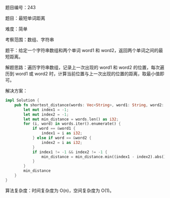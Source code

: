 题目编号：243

题目：最短单词距离

难度：简单

考察范围：数组、字符串

题干：给定一个字符串数组和两个单词 word1 和 word2，返回两个单词之间的最短距离。

解题思路：遍历字符串数组，记录上一次出现的 word1 和 word2 的位置，每次遍历到 word1 或 word2 时，计算当前位置与上一次出现的位置的距离，取最小值即可。

解决方案：

```rust
impl Solution {
    pub fn shortest_distance(words: Vec<String>, word1: String, word2: String) -> i32 {
        let mut index1 = -1;
        let mut index2 = -1;
        let mut min_distance = words.len() as i32;
        for (i, word) in words.iter().enumerate() {
            if word == &word1 {
                index1 = i as i32;
            } else if word == &word2 {
                index2 = i as i32;
            }
            if index1 != -1 && index2 != -1 {
                min_distance = min_distance.min((index1 - index2).abs());
            }
        }
        min_distance
    }
}
```

算法复杂度：时间复杂度为 O(n)，空间复杂度为 O(1)。